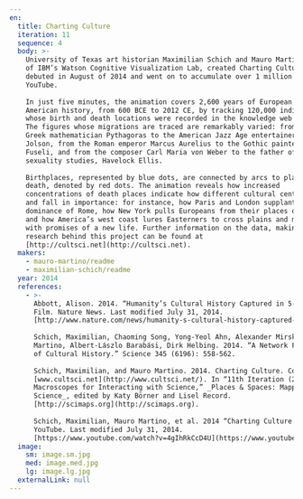 ```yaml
---
en:
  title: Charting Culture
  iteration: 11
  sequence: 4
  body: >-
    University of Texas art historian Maximilian Schich and Mauro Martino, head
    of IBM’s Watson Cognitive Visualization Lab, created Charting Culture, which
    debuted in August of 2014 and went on to accumulate over 1 million views on
    YouTube.  
      
    In just five minutes, the animation covers 2,600 years of European and
    American history, from 600 BCE to 2012 CE, by tracking 120,000 individuals
    whose birth and death locations were recorded in the knowledge web Freebase.
    The figures whose migrations are traced are remarkably varied: from the
    Greek mathematician Pythagoras to the American Jazz Age entertainer Al
    Jolson, from the Roman emperor Marcus Aurelius to the Gothic painter Henry
    Fuseli, and from the composer Carl Maria von Weber to the father of
    sexuality studies, Havelock Ellis.  
      
    Birthplaces, represented by blue dots, are connected by arcs to places of
    death, denoted by red dots. The animation reveals how increased
    concentrations of death places indicate how different cultural centers rise
    and fall in importance: for instance, how Paris and London supplant the
    dominance of Rome, how New York pulls Europeans from their places of birth,
    and how America’s west coast lures Easterners to cross plains and mountains
    with promises of a new life. Further information on the data, making, and
    research behind this project can be found at
    [http://cultsci.net](http://cultsci.net).
  makers:
    - mauro-martino/readme
    - maximilian-schich/readme
  year: 2014
  references:
    - >-
      Abbott, Alison. 2014. “Humanity’s Cultural History Captured in 5-Minute
      Film. Nature News. Last modified July 31, 2014.
      [http://www.nature.com/news/humanity-s-cultural-history-captured-in-5-minute-film-1.15650](http://www.nature.com/news/humanity-s-cultural-history-captured-in-5-minute-film-1.15650).  
        
      Schich, Maximilian, Chaoming Song, Yong-Yeol Ahn, Alexander Mirsky, Mauro
      Martino, Albert-Lászlo Barabási, Dirk Helbing. 2014. “A Network Framework
      of Cultural History.” Science 345 (6196): 558-562.  
        
      Schich, Maximilian, and Mauro Martino. 2014. Charting Culture. Courtesy of
      [www.cultsci.net](http://www.cultsci.net/). In “11th Iteration (2016):
      Macroscopes for Interacting with Science,” _Places & Spaces: Mapping
      Science_, edited by Katy Börner and Lisel Record.
      [http://scimaps.org](http://scimaps.org).  
        
      Schich, Maximilian, Mauro Martino, et al. 2014 “Charting Culture.”
      YouTube. Last modified July 31, 2014.
      [https://www.youtube.com/watch?v=4gIhRkCcD4U](https://www.youtube.com/watch?v=4gIhRkCcD4U).
  image:
    sm: image.sm.jpg
    med: image.med.jpg
    lg: image.lg.jpg
  externalLink: null
---
```

